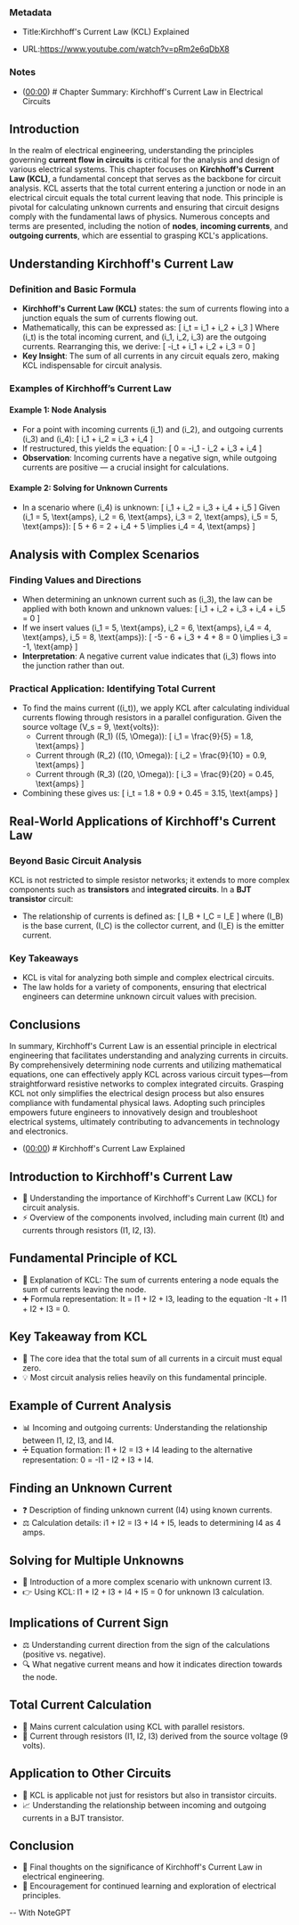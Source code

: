 ### Metadata

- Title:Kirchhoff's Current Law (KCL) Explained

- URL:https://www.youtube.com/watch?v=pRm2e6qDbX8



### Notes

- ([00:00](https://www.youtube.com/watch?v=pRm2e6qDbX8&t=0s)) # Chapter Summary: Kirchhoff's Current Law in Electrical Circuits

## Introduction
In the realm of electrical engineering, understanding the principles governing **current flow in circuits** is critical for the analysis and design of various electrical systems. This chapter focuses on **Kirchhoff's Current Law (KCL)**, a fundamental concept that serves as the backbone for circuit analysis. KCL asserts that the total current entering a junction or node in an electrical circuit equals the total current leaving that node. This principle is pivotal for calculating unknown currents and ensuring that circuit designs comply with the fundamental laws of physics. Numerous concepts and terms are presented, including the notion of **nodes**, **incoming currents**, and **outgoing currents**, which are essential to grasping KCL's applications.

## Understanding Kirchhoff's Current Law
### Definition and Basic Formula
- **Kirchhoff's Current Law (KCL)** states: the sum of currents flowing into a junction equals the sum of currents flowing out.
- Mathematically, this can be expressed as: 
  \[
  i_t = i_1 + i_2 + i_3
  \]
  Where \(i_t\) is the total incoming current, and \(i_1, i_2, i_3\) are the outgoing currents. Rearranging this, we derive:
  \[
  -i_t + i_1 + i_2 + i_3 = 0
  \]
- **Key Insight**: The sum of all currents in any circuit equals zero, making KCL indispensable for circuit analysis.

### Examples of Kirchhoff’s Current Law
#### Example 1: Node Analysis
- For a point with incoming currents \(i_1\) and \(i_2\), and outgoing currents \(i_3\) and \(i_4\):
  \[
  i_1 + i_2 = i_3 + i_4
  \]
- If restructured, this yields the equation:
  \[
  0 = -i_1 - i_2 + i_3 + i_4
  \]
- **Observation**: Incoming currents have a negative sign, while outgoing currents are positive — a crucial insight for calculations.

#### Example 2: Solving for Unknown Currents
- In a scenario where \(i_4\) is unknown:
  \[
  i_1 + i_2 = i_3 + i_4 + i_5
  \]
  Given \(i_1 = 5\, \text{amps}, i_2 = 6\, \text{amps}, i_3 = 2\, \text{amps}, i_5 = 5\, \text{amps}\):
  \[
  5 + 6 = 2 + i_4 + 5 \implies i_4 = 4\, \text{amps}
  \]

## Analysis with Complex Scenarios
### Finding Values and Directions
- When determining an unknown current such as \(i_3\), the law can be applied with both known and unknown values:
  \[
  i_1 + i_2 + i_3 + i_4 + i_5 = 0
  \]
- If we insert values \(i_1 = 5\, \text{amps}, i_2 = 6\, \text{amps}, i_4 = 4\, \text{amps}, i_5 = 8\, \text{amps}\):
  \[
  -5 - 6 + i_3 + 4 + 8 = 0 \implies i_3 = -1\, \text{amp}
  \]
- **Interpretation**: A negative current value indicates that \(i_3\) flows into the junction rather than out.

### Practical Application: Identifying Total Current
- To find the mains current (\(i_t\)), we apply KCL after calculating individual currents flowing through resistors in a parallel configuration. Given the source voltage \(V_s = 9\, \text{volts}\):
  - Current through \(R_1\) (\(5\, \Omega\)): 
    \[
    i_1 = \frac{9}{5} = 1.8\, \text{amps}
    \]
  - Current through \(R_2\) (\(10\, \Omega\)): 
    \[
    i_2 = \frac{9}{10} = 0.9\, \text{amps}
    \]
  - Current through \(R_3\) (\(20\, \Omega\)): 
    \[
    i_3 = \frac{9}{20} = 0.45\, \text{amps}
    \]
- Combining these gives us:
  \[
  i_t = 1.8 + 0.9 + 0.45 = 3.15\, \text{amps}
  \]

## Real-World Applications of Kirchhoff's Current Law
### Beyond Basic Circuit Analysis
KCL is not restricted to simple resistor networks; it extends to more complex components such as **transistors** and **integrated circuits**. In a **BJT transistor** circuit:
- The relationship of currents is defined as:
  \[
  I_B + I_C = I_E
  \]
  where \(I_B\) is the base current, \(I_C\) is the collector current, and \(I_E\) is the emitter current.

### Key Takeaways
- KCL is vital for analyzing both simple and complex electrical circuits.
- The law holds for a variety of components, ensuring that electrical engineers can determine unknown circuit values with precision.

## Conclusions
In summary, Kirchhoff's Current Law is an essential principle in electrical engineering that facilitates understanding and analyzing currents in circuits. By comprehensively determining node currents and utilizing mathematical equations, one can effectively apply KCL across various circuit types—from straightforward resistive networks to complex integrated circuits. Grasping KCL not only simplifies the electrical design process but also ensures compliance with fundamental physical laws. Adopting such principles empowers future engineers to innovatively design and troubleshoot electrical systems, ultimately contributing to advancements in technology and electronics.

- ([00:00](https://www.youtube.com/watch?v=pRm2e6qDbX8&t=0s)) # Kirchhoff's Current Law Explained
## Introduction to Kirchhoff's Current Law
- 📘 Understanding the importance of Kirchhoff's Current Law (KCL) for circuit analysis.
- ⚡ Overview of the components involved, including main current (It) and currents through resistors (I1, I2, I3).

## Fundamental Principle of KCL
- 🧮 Explanation of KCL: The sum of currents entering a node equals the sum of currents leaving the node.
- ➕ Formula representation: It = I1 + I2 + I3, leading to the equation -It + I1 + I2 + I3 = 0.

## Key Takeaway from KCL
- 🔑 The core idea that the total sum of all currents in a circuit must equal zero.
- 💡 Most circuit analysis relies heavily on this fundamental principle.

## Example of Current Analysis
- 📊 Incoming and outgoing currents: Understanding the relationship between I1, I2, I3, and I4.
- ➗ Equation formation: I1 + I2 = I3 + I4 leading to the alternative representation: 0 = -I1 - I2 + I3 + I4.

## Finding an Unknown Current
- ❓ Description of finding unknown current (I4) using known currents.
- ⚖️ Calculation details: i1 + I2 = I3 + I4 + I5, leads to determining I4 as 4 amps.

## Solving for Multiple Unknowns
- 🔄 Introduction of a more complex scenario with unknown current I3.
- 👉 Using KCL: I1 + I2 + I3 + I4 + I5 = 0 for unknown I3 calculation.

## Implications of Current Sign
- ⚖️ Understanding current direction from the sign of the calculations (positive vs. negative).
- 🔍 What negative current means and how it indicates direction towards the node.

## Total Current Calculation
- 📏 Mains current calculation using KCL with parallel resistors.
- 🧮 Current through resistors (I1, I2, I3) derived from the source voltage (9 volts).

## Application to Other Circuits
- 🔌 KCL is applicable not just for resistors but also in transistor circuits.
- 📈 Understanding the relationship between incoming and outgoing currents in a BJT transistor.

## Conclusion
- 👋 Final thoughts on the significance of Kirchhoff's Current Law in electrical engineering.
- 📅 Encouragement for continued learning and exploration of electrical principles.



-- With NoteGPT

